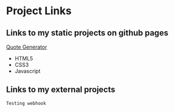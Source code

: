 # Project Links
## Links to my static projects on github pages
[Quote Generator](https://cambodianjesuss.github.io/quote-generator/)
- HTML5
- CSS3
- Javascript

## Links to my external projects
```
Testing webhook
```
